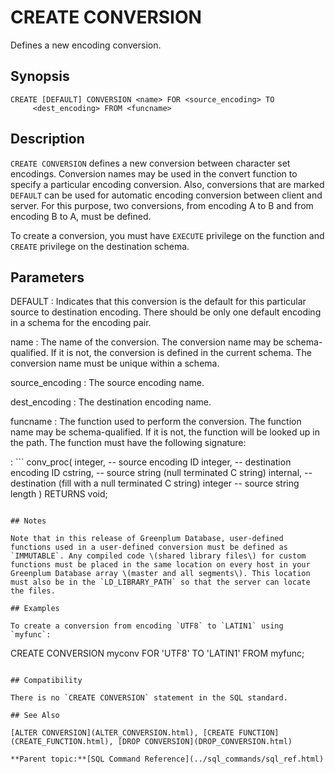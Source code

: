 # CREATE CONVERSION 

Defines a new encoding conversion.

## Synopsis 

``` {#sql_command_synopsis}
CREATE [DEFAULT] CONVERSION <name> FOR <source_encoding> TO 
     <dest_encoding> FROM <funcname>
```

## Description 

`CREATE CONVERSION` defines a new conversion between character set encodings. Conversion names may be used in the convert function to specify a particular encoding conversion. Also, conversions that are marked `DEFAULT` can be used for automatic encoding conversion between client and server. For this purpose, two conversions, from encoding A to B and from encoding B to A, must be defined.

To create a conversion, you must have `EXECUTE` privilege on the function and `CREATE` privilege on the destination schema.

## Parameters 

DEFAULT
:   Indicates that this conversion is the default for this particular source to destination encoding. There should be only one default encoding in a schema for the encoding pair.

name
:   The name of the conversion. The conversion name may be schema-qualified. If it is not, the conversion is defined in the current schema. The conversion name must be unique within a schema.

source\_encoding
:   The source encoding name.

dest\_encoding
:   The destination encoding name.

funcname
:   The function used to perform the conversion. The function name may be schema-qualified. If it is not, the function will be looked up in the path. The function must have the following signature:

:   ```
conv_proc(
    integer,  -- source encoding ID
    integer,  -- destination encoding ID
    cstring,  -- source string (null terminated C string)
    internal, -- destination (fill with a null terminated C string)
    integer   -- source string length
) RETURNS void;
```

## Notes 

Note that in this release of Greenplum Database, user-defined functions used in a user-defined conversion must be defined as `IMMUTABLE`. Any compiled code \(shared library files\) for custom functions must be placed in the same location on every host in your Greenplum Database array \(master and all segments\). This location must also be in the `LD_LIBRARY_PATH` so that the server can locate the files.

## Examples 

To create a conversion from encoding `UTF8` to `LATIN1` using `myfunc`:

```
CREATE CONVERSION myconv FOR 'UTF8' TO 'LATIN1' FROM myfunc;
```

## Compatibility 

There is no `CREATE CONVERSION` statement in the SQL standard.

## See Also 

[ALTER CONVERSION](ALTER_CONVERSION.html), [CREATE FUNCTION](CREATE_FUNCTION.html), [DROP CONVERSION](DROP_CONVERSION.html)

**Parent topic:**[SQL Command Reference](../sql_commands/sql_ref.html)


